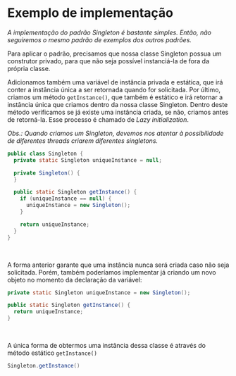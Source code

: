 # Exemplo de implementação

*A implementação do padrão Singleton é bastante simples. Então, não seguiremos o mesmo padrão de exemplos dos outros padrões.*

Para aplicar o padrão, precisamos que nossa classe Singleton possua um construtor privado, para que não seja possível instanciá-la de fora da própria classe.

Adicionamos também uma variável de instância privada e estática, que irá conter a instância única a ser retornada quando for solicitada. Por último, criamos um método `getInstance()`, que também é estático e irá retornar a instância única que criamos dentro da nossa classe Singleton. Dentro deste método verificamos se já existe uma instância criada, se não, criamos antes de retorná-la. Esse processo é chamado de *Lazy initialization*.

*Obs.: Quando criamos um Singleton, devemos nos atentar à possibilidade de diferentes threads criarem diferentes singletons.*
```java
public class Singleton {
  private static Singleton uniqueInstance = null;

  private Singleton() {
  }

  public static Singleton getInstance() {
    if (uniqueInstance == null) {
      uniqueInstance = new Singleton();
    }

    return uniqueInstance;
  }
}
```

<br>

A forma anterior garante que uma instância nunca será criada caso não seja solicitada. Porém, também poderíamos implementar já criando um novo objeto no momento da declaração da variável:
```java
private static Singleton uniqueInstance = new Singleton();

public static Singleton getInstance() {
  return uniqueInstance;
}
```

<br>

A única forma de obtermos uma instância dessa classe é através do método estático `getInstance()`
```java
Singleton.getInstance()
```
